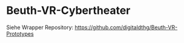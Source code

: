 # Beuth-VR-Cybertheater

Siehe Wrapper Repository: https://github.com/digitaldthg/Beuth-VR-Prototypes
